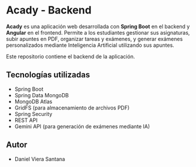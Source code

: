 # Acady - Backend

**Acady** es una aplicación web desarrollada con **Spring Boot** en el backend y **Angular** en el frontend. Permite a los estudiantes gestionar sus asignaturas, subir apuntes en PDF, organizar tareas y exámenes, y generar exámenes personalizados mediante Inteligencia Artificial utilizando sus apuntes.

Este repositorio contiene el backend de la aplicación.

## Tecnologías utilizadas

- Spring Boot
- Spring Data MongoDB
- MongoDB Atlas
- GridFS (para almacenamiento de archivos PDF)
- Spring Security
- REST API
- Gemini API (para generación de exámenes mediante IA)

## Autor
- Daniel Viera Santana
